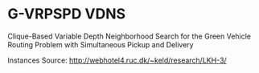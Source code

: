# G-VRPSPD VDNS
Clique-Based Variable Depth Neighborhood Search for the Green Vehicle Routing Problem with Simultaneous Pickup and Delivery

Instances Source:
http://webhotel4.ruc.dk/~keld/research/LKH-3/
